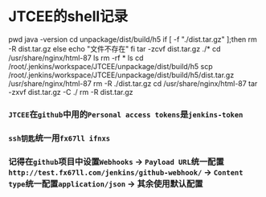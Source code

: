 # JTCEE的shell记录

pwd
java -version
cd unpackage/dist/build/h5
if [ -f "./dist.tar.gz" ];then
  rm -R dist.tar.gz
else
  echo "文件不存在"
fi
tar -zcvf dist.tar.gz ./*
cd /usr/share/nginx/html-87
ls
rm -rf *
ls
cd /root/.jenkins/workspace/JTCEE/unpackage/dist/build/h5
scp /root/.jenkins/workspace/JTCEE/unpackage/dist/build/h5/dist.tar.gz /usr/share/nginx/html-87
rm -R ./dist.tar.gz
cd /usr/share/nginx/html-87
tar -zxvf dist.tar.gz -C ./
rm -R dist.tar.gz


### `JTCEE`在`github`中用的`Personal access tokens`是`jenkins-token`  
### `ssh钥匙`统一用`fx67ll ifnxs`  
### 记得在`github`项目中设置`Webhooks` -> `Payload URL`统一配置`http://test.fx67ll.com/jenkins/github-webhook/` -> `Content type`统一配置`application/json` -> 其余使用默认配置  